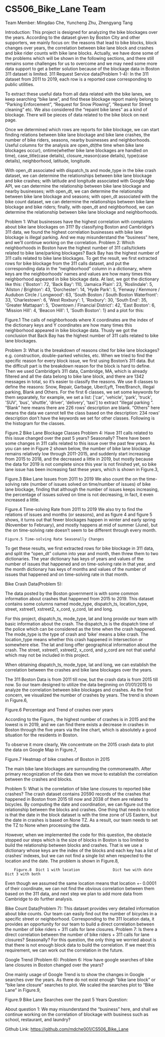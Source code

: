# CS506_Bike_Lane Team

Team Member: Mingdao Che, Yuncheng Zhu, Zhengyang Tang

Introduction:
This project is designed for analyzing the bike blockages over the years. According to the dataset given by Boston City and other supporters, we mainly focus on: the reasons that lead to bike blocks, block changes over years, the correlation between bike lane block and crashes and bike rider counts with bike lane blocks. Actually, we have done some of the problems which will be shown in the following sections, and there still remains some challenges for us to overcome and we may need some more data support to get a better solution because of the blockage data in Boston 311 dataset is limited.
311 Request Service data(Problem 1-4):
In the 311 dataset from 2011 to 2019, each row is a reported case corresponding to public utilities.

To extract these useful data from all data related with the bike lanes, we keep searching “bike lane”, and find these blockage report mainly belong to “Parking Enforcement”, “Request for Snow Plowing”, “Request for Street cleaning” etc. We also considered the “repaint bike lanes” as a kind of blockage. There will be pieces of data related to the bike block on next page.

Once we determined which rows are reports for bike blockage, we can start finding relations between bike lane blockage and bike lane crashes, the number of bike riders, seasons, nearby businesses and neighborhoods. Useful columns for the analysis are open_dt(the time when bike lane blockages occur), ontime(whether bike lane blockages are handled on time), case_title(case details), closure_reason(case details), type(case details), neighborhood, latitude, longitude.

With open_dt associated with dispatch_ts and mode_type in the bike crash dataset, we can determine the relationships between bike lane blockage and bike crashes; with latitude and longitude associated with Google Map API, we can determine the relationship between bike lane blockage and nearby businesses; with open_dt, we can determine the relationship between bike lane blockage and seasons; with open_dt associated with the bike count dataset, we can determine the relationships between bike lane blockage and bike riders; finally, with open_dt and neighborhood, we can determine the relationship between bike lane blockage and neighborhoods.

Problem 1: What businesses have the highest correlation with complaints about bike lane blockages on 311?
By classifying Boston and Cambridge’s 311 data, we found the highest correlation businesses with bike lane blockage is illegal parking. And we may misunderstand the “business” here, and we’ll continue working on the correlation.
Problem 2: Which neighborhoods in Boston have the highest number of 311 calls/tickets related to bike lane/parking blockages?
Back Bay has the highest number of 311 calls related to bike lane blockages.
To get the result, we first extracted rows for bike blockage from the 311 calls dataset, and put the corresponding data in the “neighborhood” column in a dictionary, where keys are the neighborhoods’ names and values are how many times this neighborhood appeared in bike blockage data. At last, we got the dictionary like this:
{'Boston': 72, 'Back Bay': 110, 'Jamaica Plain': 23, 'Roslindale': 5, 'Allston / Brighton': 43, 'Dorchester': 14, 'Hyde Park': 5, 'Fenway / Kenmore / Audubon Circle / Longwood': 63, 'South Boston / South Boston Waterfront': 33, 'Charlestown': 6, 'West Roxbury': 1, 'Roxbury': 30, 'South End': 35, 'Greater Mattapan': 5, 'Downtown / Financial District': 42, 'East Boston': 6, 'Mission Hill': 4, 'Beacon Hill': 1, 'South Boston': 1} and a plot for this:

Figure.1 The calls of neighborhoods
where X coordinates are the index of the dictionary keys and Y coordinates are how many times this neighborhood appeared in bike blockage data.
Thusly we got the conclusion that Back Bay has the highest number of 311 calls related to bike lane blockages.
 
Problem 3: What is the breakdown of reasons cited for bike lane blockages? e.g. construction, double-parked vehicles, etc. 
When we tried to find the specific reason for every block issue, we first using Boston’s 311 data. But the difficult part is the breakdown reason for the block is hard to define.
Then we used Cambridge’s 311 data, Cambridge, MA, which is already filtered and all the data belong to bike lane block, and there are 1342 messages in total, so it’s easier to classify the reasons.
We use 8 classes to define the reasons: Snow, Repair, Garbage, Uber/Lyft, Tree/Branch, illegal parking, Blank and Others. For the first 6 classes, we set some keywords for them separately, for example, we set a list: ['car', 'vehicle', 'park', 'truck', 'SUV', 'bus', 'shuttle', 'driver', 'delivery', 'taxi'] to extract  “illegal parking ”. 
“Blank” here means there are 226 rows’ description are blank.  “Others” here means the data we cannot tell the class based on the description: 234 rows’ description don’t have the keywords we set for other classes.
Following is the histogram for the classes.

Figure.2  Bike Lane Blockage Classes
Problem 4: Have 311 calls related to this issue changed over the past 5 years? Seasonally?
There have been some changes in 311 calls related to this issue over the past few years. As you can see in Figure 2 shown below, the number of bike lane blockage remains relatively low through 2011-2015, and suddenly start increasing from 2015 to 2018, and the decreased a little in 2019, but mostly because the data for 2019 is not complete since this year is not finished yet, so bike lane issue has been increasing fast these years, which is shown in Figure.3,
 
Figure.3 Bike Lane Issues from 2011 to 2019
We also count the on the time-solving rate (number of issues solved on time/number of issues) of bike lane blockage, finding that although the number of issues keeps increasing, the percentage of issues solved on time is not decreasing, in fact, it even increased a little.

Figure.4 Time-solving Rate from 2011 to 2019
We also try to find the relations of issues and months (or seasons), and as figure 4 and figure 5 shows, it turns out that fewer blockages happen in winter and early spring (November to February), and mostly happens at mid of summer (June), but the on time-solving rate doesn’t seem to be different through every month.

    Figure.5 Time-solving Rate Seasonally Changes
To get these results, we first extracted rows for bike blockage in 311 data, and split the “open_dt” column into year and month, then threw them to two dictionaries. The year dictionary has keys of years and values of the number of issues that happened and on time-solving rate in that year, and the month dictionary has keys of months and values of the number of issues that happened and on time-solving rate in that month.

Bike Crash Data(Problem 5):

The data posted by the Boston government is with some common information about crashes that happened from 2015 to 2019.  This dataset contains some columns named mode_type, dispatch_ts, location_type, street, xstreet1, xstreet2, x_cord, y_cord, lat and long. 

For this project, dispatch_ts, mode_type, lat and long provide our team with basic information about the crash. The dispatch_ts is the dispatch time of the police which can be considered as the time when the crash happened. The mode_type is the type of crash and  ‘bike’ means a bike crash. The location_type means whether this crash happened in Intersection or somewhere else. The lat and long offer geographical information about the crash. The street, xstreet1, xstreet2, x_cord, and y_cord are not that useful which may not be included in this project.

When obtaining dispatch_ts, mode_type, lat and long, we can establish the correlation between the crashes and bike lane blockages over the years.

The 311 Boston Data is from 2011 till now, but the crash data is from 2015 till now. So our team designed to utilize the data beginning on 01/01/2015 to analyze the correlation between bike blockages and crashes. As the first concern, we visualized the number of crashes by years. The trend is shown in Figure.6,


Figure.6 Percentage and Trend of crashes over years

According to the Figure., the highest number of crashes is in 2015 and the lowest is in 2019, and we can find there exists a decrease in crashes in Boston through the five years via the line chart, which is absolutely a good situation for the residents in Boston. 


To observe it more clearly, We concentrate on the 2015 crash data to plot the data on Google Map in Figure.7,


Figure.7 Heatmap of bike crashes of Boston in 2015

The main bike lane blockages are surrounding the commonwealth. After primary recognization of the data then we move to establish the correlation between the crashes and blocks.

Problem 5: What is the correlation of bike lane closures to reported bike crashes?
The crash dataset contains 20590 records of the crashes that happened in Boston from 2015 till now and 2038 of them are related to bicycles. By computing the date and coordination, we can figure out the relationship between the blocks and crashes. One thing that needs to notice is that the date in the block dataset is with the time zone of  US Eastern, but the date in crashes is based on None TZ. As a result, our team needs to set the TZ to None when processing the data.

However, when we implemented the code for this question, the obstacle stopped our steps which is the size of blocks in Boston is too limited to build the relationship between blocks and crashes. That is we use a dictionary whose keys are the index of the blocks and each key has a list of crashes’ indexes, but we can not find a single list when respected to the location and the date. The problem is shown in  Figure.8,
          
        Figure.8  Dict 1 with location               Dict two with date                             Dict 3 with both

Even though we assumed the same location means that location +- 0.0001 of their coordinate, we can not find the obvious correlation between them based on the 311 data, and next step we plan to add more data from Cambridge to do further analysis. 



Bike Count Data(Problem 7):
This dataset provides very detailed information about bike counts. Our team can easily find out the number of bicycles in a specific street or neighborhood.  Corresponding to the 311 location data, it provides an opportunity for our team to build a direct correlation between the number of bike riders + 311 calls for lane closures. 
Problem 7: Is there a direct correlation between the number of bike riders + 311 calls for lane closures? Seasonally?
For this question, the only thing we worried about is that there is not enough block data to build the correlation. If we meet this requirement, we can work out the correlation in the future.



Google Trend (Problem 6):
Problem 6: How have google searches of bike lane closures in Boston changed over the years?

One mainly usage of Google Trend is to show the changes in Google searches over the years. As there do not exist enough “bike lane block” or “bike lane closure” searches to plot. We scaled the searches plot to “Bike Lane” in Figure.9, 


Figure.9 Bike Lane Searches over the past 5 Years
Question:

About question 1:  We may misunderstand the “business” here, and shall we continue working on the correlation of blockage with business such as school, restaurant, and laundry?

Github Link:
	https://github.com/mdche001/CS506_Bike_Lane

